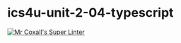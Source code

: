 # ics4u-unit-2-04-typescript

[![Mr Coxall's Super Linter](https://github.com/Rodas-Nega1/ics4u-unit-2-04-typescript/workflows/Mr%20Coxall's%20Super%20Linter/badge.svg)](https://github.com/Rodas-Nega1/ics4u-unit-2-04-typescript/actions/)
